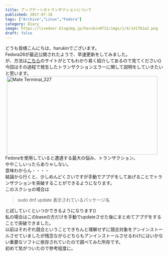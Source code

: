 ```yaml
---
title: アップデートのトランザクションについて
published: 2017-07-18
tags: ["Archive","Linux","Fedora"]
category: Diary
image: https://livedoor.blogimg.jp/harukin0731/imgs/1/4/1417b1a2.png
draft: false
---
```



どうも皆様こんにちは、harukinでございます。<br>Fedora26が最近公開されたようで、早速更新をしてみました。<br>が、方法は<a target="_blank" href="https://fedorajp.jimdo.com/%E6%9B%B4%E6%96%B0/">こちら</a>のサイトがとてもわかり易く紹介してあるので見てください()<br>今回はその過程で発生したトランザクションエラーに関して説明をしていきたいと思います。<br><a target="_blank" title="Mate Terminal_327" href="https://livedoor.blogimg.jp/harukin0731/imgs/1/4/1417b1a2.png"><img class="pict" alt="Mate Terminal_327" src="https://livedoor.blogimg.jp/harukin0731/imgs/1/4/1417b1a2-s.png" width="480" hspace="5" height="250" border="0"></a><br>Fedoraを使用していると遭遇する最大の悩み、トランザクション。<br>ややこしいったらありゃしない。<br>意味わからん・・・・<br>結論から行くと、少しめんどくさいですが手動でアプデをしてあげることでトランザクションを突破することができるようになります。<br>このスクショの場合は <br><blockquote>sudo dnf update 表示されているパッケージ名<br></blockquote>と試していくといつかできるようになります()<br>私の場合はこのbaseの方だけを手動でupdateさせた後にまとめてアプデをすることで突破できました。<br>以前はそれぞれ競合ということできちんと理解せずに競合対象をアンインストールさせていましたが残念ながらどちらもアンインストールさせるわけにはいかない重要なソフトに依存されていたので調べてみた所存です。<br>初めて気がついたので参考程度に。
